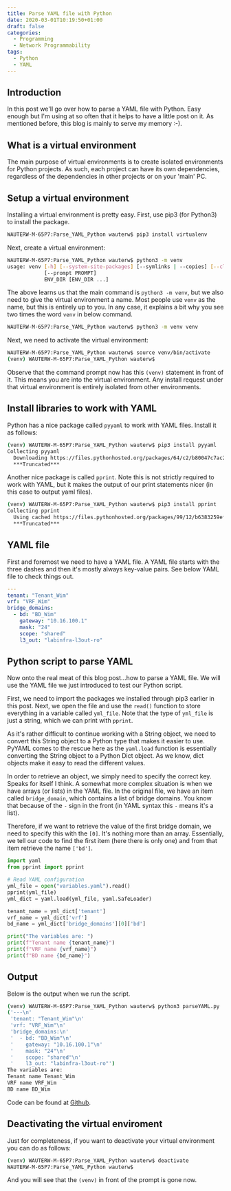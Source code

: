 ```yaml
---
title: Parse YAML file with Python
date: 2020-03-01T10:19:50+01:00
draft: false
categories:
  - Programming
  - Network Programmability
tags:
  - Python
  - YAML
---
```

## Introduction

In this post we'll go over how to parse a YAML file with Python. Easy enough but I'm using at so often that it helps to have a little post on it. As mentioned before, this blog is mainly to serve my memory :-).

## What is a virtual environment
The main purpose of virtual environments is to create isolated environments for Python projects. As such, each project can have its own dependencies, regardless of the dependencies in other projects or on your 'main' PC.

## Setup a virtual environment
Installing a virtual environment is pretty easy. First, use pip3 (for Python3) to install the package.
```bash
WAUTERW-M-65P7:Parse_YAML_Python wauterw$ pip3 install virtualenv
```
Next, create a virtual environment:
```bash
WAUTERW-M-65P7:Parse_YAML_Python wauterw$ python3 -m venv
usage: venv [-h] [--system-site-packages] [--symlinks | --copies] [--clear] [--upgrade] [--without-pip]
            [--prompt PROMPT]
            ENV_DIR [ENV_DIR ...]
```
The above learns us that the main command is `python3 -m venv`, but we also need to give the virtual environment a name. Most people use `venv` as the name, but this is entirely up to you. In any case, it explains a bit why you see two times the word `venv` in below command.
```bash
WAUTERW-M-65P7:Parse_YAML_Python wauterw$ python3 -m venv venv
```
Next, we need to activate the virtual environment:
```bash
WAUTERW-M-65P7:Parse_YAML_Python wauterw$ source venv/bin/activate
(venv) WAUTERW-M-65P7:Parse_YAML_Python wauterw$ 
```
Observe that the command prompt now has this `(venv)` statement in front of it. This means you are into the virtual environment. Any install request under that virtual environment is entirely isolated from other environments.

## Install libraries to work with YAML
Python has a nice package called `pyyaml` to work with YAML files. Install it as follows:
```bash
(venv) WAUTERW-M-65P7:Parse_YAML_Python wauterw$ pip3 install pyyaml
Collecting pyyaml
  Downloading https://files.pythonhosted.org/packages/64/c2/b80047c7ac2478f9501676c988a5411ed5572f35d1beff9cae07d3
  ***Truncated***
```
Another nice package is called `pprint`. Note this is not strictly required to work with YAML, but it makes the output of our print statements nicer (in this case to output yaml files).

```bash
(venv) WAUTERW-M-65P7:Parse_YAML_Python wauterw$ pip3 install pprint
Collecting pprint
  Using cached https://files.pythonhosted.org/packages/99/12/b6383259ef85c2b942ab9135f322c0dce83fdca8600d87122d2b0181451f/pprint-0.1.tar.gz
  ***Truncated***
```
## YAML file
First and foremost we need to have a YAML file. A YAML file starts with the three dashes and then it's mostly always key-value pairs. See below YAML file to check things out.

```yaml
---
tenant: "Tenant_Wim"
vrf: "VRF_Wim"
bridge_domains:
  - bd: "BD_Wim"
    gateway: "10.16.100.1"
    mask: "24"
    scope: "shared"
    l3_out: "labinfra-l3out-ro"
```

## Python script to parse YAML
Now onto the real meat of this blog post...how to parse a YAML file. We will use the YAML file we just introduced to test our Python script.

First, we need to import the packages we installed through pip3 earlier in this post. Next, we open the file and use the `read()` function to store everything in a variable called `yml_file`. Note that the type of `yml_file` is just a string, which we can print with `pprint`.

As it's rather difficult to continue working with a String object, we need to convert this String object to a Python type that makes it easier to use. PyYAML comes to the rescue here as the `yaml.load` function is essentially converting the String object to a Python Dict object. As we know, dict objects make it easy to read the different values.

In order to retrieve an object, we simply need to specify the correct key. Speaks for itself I think. A somewhat more complex situation is when we have arrays (or lists) in the YAML file. In the original file, we have an item called `bridge_domain`, which contains a list of bridge domains. You know that because of the `-` sign in the front (in YAML syntax this `-` means it's a list).

Therefore, if we want to retrieve the value of the first bridge domain, we need to specify this with the `[0]`. It's nothing more than an array. Essentially, we tell our code to find the first item (here there is only one) and from that item retrieve the name `['bd']`.
```python
import yaml
from pprint import pprint

# Read YAML configuration
yml_file = open("variables.yaml").read()
pprint(yml_file)
yml_dict = yaml.load(yml_file, yaml.SafeLoader)

tenant_name = yml_dict['tenant']
vrf_name = yml_dict['vrf']
bd_name = yml_dict['bridge_domains'][0]['bd']

print("The variables are: ")
print(f"Tenant name {tenant_name}")
print(f"VRF name {vrf_name}")
print(f"BD name {bd_name}")
```
## Output
Below is the output when we run the script.
```bash
(venv) WAUTERW-M-65P7:Parse_YAML_Python wauterw$ python3 parseYAML.py 
('---\n'
 'tenant: "Tenant_Wim"\n'
 'vrf: "VRF_Wim"\n'
 'bridge_domains:\n'
 '  - bd: "BD_Wim"\n'
 '    gateway: "10.16.100.1"\n'
 '    mask: "24"\n'
 '    scope: "shared"\n'
 '    l3_out: "labinfra-l3out-ro"')
The variables are: 
Tenant name Tenant_Wim
VRF name VRF_Wim
BD name BD_Wim
```
Code can be found at [Github](https://github.com/wiwa1978/blog-hugo-netlify-code/tree/master/Parse_YAML_Python). 

## Deactivating the virtual enviroment
Just for completeness, if you want to deactivate your virtual environment you can do as follows:
```bash
(venv) WAUTERW-M-65P7:Parse_YAML_Python wauterw$ deactivate
WAUTERW-M-65P7:Parse_YAML_Python wauterw$ 
```
And you will see that the `(venv)` in front of the prompt is gone now.
